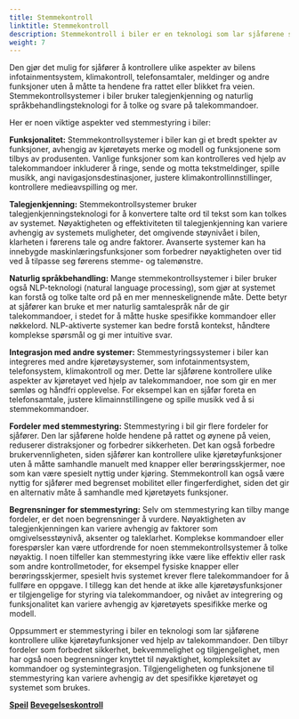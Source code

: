 ```yaml
---
title: Stemmekontroll
linktitle: Stemmekontroll
description: Stemmekontroll i biler er en teknologi som lar sjåførene samhandle med ulike kjøretøyegenskaper og funksjoner ved hjelp av talekommandoer.
weight: 7
---
```

<!-- markdownlint-disable MD033 -->

Den gjør det mulig for sjåfører å kontrollere ulike aspekter av bilens infotainmentsystem, klimakontroll, telefonsamtaler, meldinger og andre funksjoner uten å måtte ta hendene fra rattet eller blikket fra veien. Stemmekontrollsystemer i biler bruker talegjenkjenning og naturlig språkbehandlingsteknologi for å tolke og svare på talekommandoer.

Her er noen viktige aspekter ved stemmestyring i biler:

**Funksjonalitet:** Stemmekontrollsystemer i biler kan gi et bredt spekter av funksjoner, avhengig av kjøretøyets merke og modell og funksjonene som tilbys av produsenten. Vanlige funksjoner som kan kontrolleres ved hjelp av talekommandoer inkluderer å ringe, sende og motta tekstmeldinger, spille musikk, angi navigasjonsdestinasjoner, justere klimakontrollinnstillinger, kontrollere medieavspilling og mer.

**Talegjenkjenning:** Stemmekontrollsystemer bruker talegjenkjenningsteknologi for å konvertere talte ord til tekst som kan tolkes av systemet. Nøyaktigheten og effektiviteten til talegjenkjenning kan variere avhengig av systemets muligheter, det omgivende støynivået i bilen, klarheten i førerens tale og andre faktorer. Avanserte systemer kan ha innebygde maskinlæringsfunksjoner som forbedrer nøyaktigheten over tid ved å tilpasse seg førerens stemme- og talemønstre.

**Naturlig språkbehandling:** Mange stemmekontrollsystemer i biler bruker også NLP-teknologi (natural language processing), som gjør at systemet kan forstå og tolke talte ord på en mer menneskelignende måte. Dette betyr at sjåfører kan bruke et mer naturlig samtalespråk når de gir talekommandoer, i stedet for å måtte huske spesifikke kommandoer eller nøkkelord. NLP-aktiverte systemer kan bedre forstå kontekst, håndtere komplekse spørsmål og gi mer intuitive svar.

**Integrasjon med andre systemer:** Stemmestyringssystemer i biler kan integreres med andre kjøretøysystemer, som infotainmentsystem, telefonsystem, klimakontroll og mer. Dette lar sjåførene kontrollere ulike aspekter av kjøretøyet ved hjelp av talekommandoer, noe som gir en mer sømløs og håndfri opplevelse. For eksempel kan en sjåfør foreta en telefonsamtale, justere klimainnstillingene og spille musikk ved å si stemmekommandoer.

**Fordeler med stemmestyring:** Stemmestyring i bil gir flere fordeler for sjåfører. Den lar sjåførene holde hendene på rattet og øynene på veien, reduserer distraksjoner og forbedrer sikkerheten. Det kan også forbedre brukervennligheten, siden sjåfører kan kontrollere ulike kjøretøyfunksjoner uten å måtte samhandle manuelt med knapper eller berøringsskjermer, noe som kan være spesielt nyttig under kjøring. Stemmekontroll kan også være nyttig for sjåfører med begrenset mobilitet eller fingerferdighet, siden det gir en alternativ måte å samhandle med kjøretøyets funksjoner.

**Begrensninger for stemmestyring:** Selv om stemmestyring kan tilby mange fordeler, er det noen begrensninger å vurdere. Nøyaktigheten av talegjenkjenningen kan variere avhengig av faktorer som omgivelsesstøynivå, aksenter og taleklarhet. Komplekse kommandoer eller forespørsler kan være utfordrende for noen stemmekontrollsystemer å tolke nøyaktig. I noen tilfeller kan stemmestyring ikke være like effektiv eller rask som andre kontrollmetoder, for eksempel fysiske knapper eller berøringsskjermer, spesielt hvis systemet krever flere talekommandoer for å fullføre en oppgave. I tillegg kan det hende at ikke alle kjøretøysfunksjoner er tilgjengelige for styring via talekommandoer, og nivået av integrering og funksjonalitet kan variere avhengig av kjøretøyets spesifikke merke og modell.

Oppsummert er stemmestyring i biler en teknologi som lar sjåførene kontrollere ulike kjøretøyfunksjoner ved hjelp av talekommandoer. Den tilbyr fordeler som forbedret sikkerhet, bekvemmelighet og tilgjengelighet, men har også noen begrensninger knyttet til nøyaktighet, kompleksitet av kommandoer og systemintegrasjon. Tilgjengeligheten og funksjonene til stemmestyring kan variere avhengig av det spesifikke kjøretøyet og systemet som brukes.


<div class="mt-3 mb-3">
    <a href="../mirrors/" class="text-decoration-none text-black"><strong><i class="bi-arrow-left"></i> Speil</strong></a>
    <a href="../gesturecontrol/" class="text-decoration-none text-black float-end"><strong>Bevegelseskontroll<i class="bi-arrow-right"></i></strong></a>
</div>